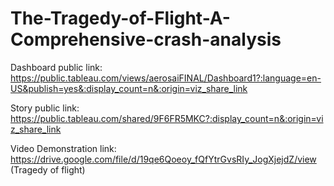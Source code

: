 # The-Tragedy-of-Flight-A-Comprehensive-crash-analysis

Dashboard public link: https://public.tableau.com/views/aerosaiFINAL/Dashboard1?:language=en-US&publish=yes&:display_count=n&:origin=viz_share_link

Story public link: https://public.tableau.com/shared/9F6FR5MKC?:display_count=n&:origin=viz_share_link

Video Demonstration link: https://drive.google.com/file/d/19qe6Qoeoy_fQfYtrGvsRIy_JogXjejdZ/view  (Tragedy of flight)
